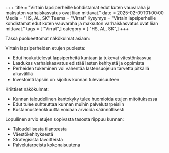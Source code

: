 +++
title = "Virtain lapsiperheille kohdistamat edut kuten vauvaraha ja maksuton varhaiskasvatus ovat liian mittavat."
date = 2025-02-09T01:00:00
Media = "HS, AL, SK"
Teema = "Virrat"
Kysymys = "Virtain lapsiperheille kohdistamat edut kuten vauvaraha ja maksuton varhaiskasvatus ovat liian mittavat."
tags = [ "Virrat",]
category = [ "HS, AL, SK",]
+++

Tässä puolueettomat näkökulmat asiaan:

Virtain lapsiperheiden etujen puolesta:
- Edut houkuttelevat lapsiperheitä kuntaan ja tukevat väestönkasvua
- Laadukas varhaiskasvatus edistää lasten kehitystä ja oppimista
- Perheiden tukeminen voi vähentää lastensuojelun tarvetta pitkällä aikavälillä
- Investointi lapsiin on sijoitus kunnan tulevaisuuteen

Kriittiset näkökulmat:
- Kunnan taloudellinen kantokyky tulee huomioida etujen mitoituksessa
- Edut tulee suhteuttaa kunnan muihin palvelutarpeisiin
- Kustannustehokkuutta voidaan arvioida säännöllisesti

Lopullinen arvio etujen sopivasta tasosta riippuu kunnan:
- Taloudellisesta tilanteesta
- Väestökehityksestä
- Strategisista tavoitteista
- Palvelutarpeista kokonaisuutena